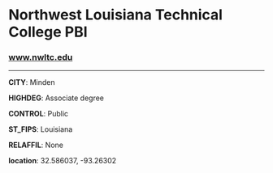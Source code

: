 # Northwest Louisiana Technical College PBI
### www.nwltc.edu
---
**CITY**: Minden

**HIGHDEG**: Associate degree

**CONTROL**: Public

**ST_FIPS**: Louisiana

**RELAFFIL**: None

**location**: 32.586037, -93.26302